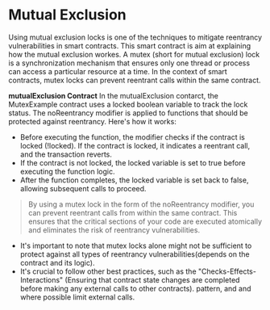 # Mutual Exclusion
Using mutual exclusion locks is one of the techniques to mitigate reentrancy vulnerabilities in smart contracts. 
This smart contract is aim at explaining how the mutual exclusion workes.
A mutex (short for mutual exclusion) lock is a synchronization mechanism that ensures only one thread or process can access a particular resource at a time. 
In the context of smart contracts, mutex locks can prevent reentrant calls within the same contract. 

**mutualExclusion Contract**
In the mutualExclusion contarct, the MutexExample contract uses a locked boolean variable to track the lock status. The noReentrancy modifier is applied to functions that should be protected against reentrancy. Here's how it works:

+ Before executing the function, the modifier checks if the contract is locked (!locked). If the contract is locked, it indicates a reentrant call, and the transaction reverts.
+ If the contract is not locked, the locked variable is set to true before executing the function logic.
+ After the function completes, the locked variable is set back to false, allowing subsequent calls to proceed.
> By using a mutex lock in the form of the noReentrancy modifier, you can prevent reentrant calls from within the same contract. This ensures that the critical sections of your code are executed atomically and eliminates the risk of reentrancy vulnerabilities.

+ It's important to note that mutex locks alone might not be sufficient to protect against all types of reentrancy vulnerabilities(depends on the contract and its logic). 
+ It's crucial to follow other best practices, such as the "Checks-Effects-Interactions" (Ensuring that contract state changes are completed before making any external calls to other contracts). pattern, and and where possible limit external calls.
